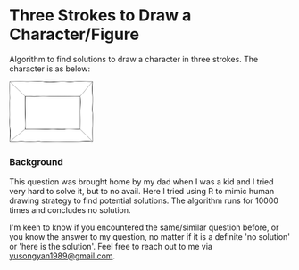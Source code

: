 # Three Strokes to Draw a Character/Figure
Algorithm to find solutions to draw a character in three strokes. The character is as below:

<img src="/image/TheCharacter.jpg" alt="The character" width="150"/>

### Background
This question was brought home by my dad when I was a kid and I tried very hard to solve it, but to no avail. Here I tried using R to mimic human drawing strategy to find potential solutions. The algorithm runs for 10000 times and concludes no solution.

I'm keen to know if you encountered the same/similar question before, or you know the answer to my question, no matter if it is a definite 'no solution' or 'here is the solution'. Feel free to reach out to me via <yusongyan1989@gmail.com>.
